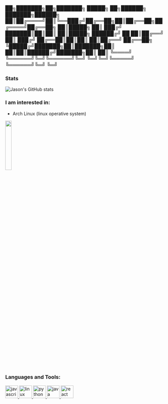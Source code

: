 
 <h3>    ██╗███████╗██╗███████╗ █████╗ ██╗██████╗ ███████╗██████╗ </h>
     ██║██╔════╝██║╚══███╔╝██╔══██╗██║██╔══██╗██╔════╝██╔══██╗
     ██║█████╗  ██║  ███╔╝ ███████║██║██║  ██║█████╗  ██████╔╝
██   ██║██╔══╝  ██║ ███╔╝  ██╔══██║██║██║  ██║██╔══╝  ██╔══██╗
╚█████╔╝███████╗██║███████╗██║  ██║██║██████╔╝███████╗██║  ██║
 ╚════╝ ╚══════╝╚═╝╚══════╝╚═╝  ╚═╝╚═╝╚═════╝ ╚══════╝╚═╝  ╚═╝   
                                                              


### Stats

![Jason's GitHub stats](https://github-readme-stats.vercel.app/api?username=jeizaider&show_icons=true&theme=radical)

### I am interested in:

- Arch Linux (linux operative system)

<a href="https://archlinux.org/"><img src="https://i.postimg.cc/8zbXyg1X/1200px-Arch-Linux-logo-svg.png" height="20%" width="20%"></a>

<h3 align="left">Languages and Tools:</h3>
<p align="left"> 
<a href="https://developer.mozilla.org/en-US/docs/Web/JavaScript" target="_blank"> <img src="https://cdn.jsdelivr.net/gh/devicons/devicon/icons/javascript/javascript-original.svg" alt="javascript" width="40" height="40"/> </a> <a href="https://www.linux.org/" target="_blank"> <img src="https://cdn.jsdelivr.net/gh/devicons/devicon/icons/linux/linux-original.svg"alt="linux" width="40" height="40"/> </a> <a href="https://www.python.org" target="_blank"> <img
src="https://cdn.jsdelivr.net/gh/devicons/devicon/icons/python/python-original.svg" alt="python" width="40" height="40"/> </a> <a href="https://www.java.com/" target="_blank"> <img src="https://cdn.jsdelivr.net/gh/devicons/devicon/icons/java/java-original-wordmark.svg" alt="java" width="40" height="40"/> </a> <a href="https://es.wikipedia.org/wiki/Bash" target="_blank"> <img src="https://i.postimg.cc/KYYRkqtV/Terminalicon2.png" alt="react" width="40" height="40"/> </a> </p>
